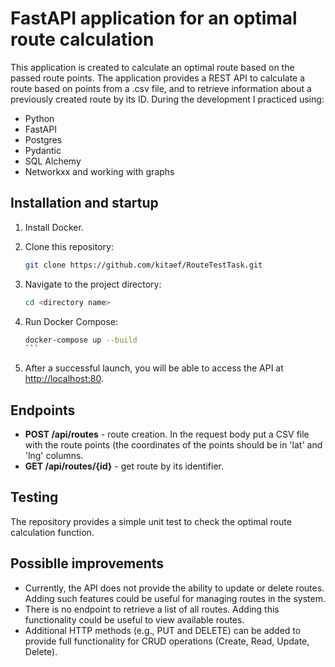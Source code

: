 # FastAPI application for an optimal route calculation

This application is created to calculate an optimal route based on the passed route points. The application provides a REST API to calculate a route based on points from a .csv file, and to retrieve information about a previously created route by its ID.
During the development I practiced using:
- Python
- FastAPI
- Postgres
- Pydantic
- SQL Alchemy
- Networkxx and working with graphs

## Installation and startup

1. Install Docker.
2. Clone this repository:

   ```bash
   git clone https://github.com/kitaef/RouteTestTask.git
   ```

3. Navigate to the project directory:

   ```bash
   cd <directory name>
   ```

4. Run Docker Compose:

   ````bash
   docker-compose up --build
   ```

5. After a successful launch, you will be able to access the API at [http://localhost:80](http://localhost:80).

## Endpoints

- **POST /api/routes** - route creation. In the request body put a CSV file with the route points (the coordinates of the points should be in 'lat' and 'lng' columns.
- **GET /api/routes/{id}** - get route by its identifier.

## Testing

The repository provides a simple unit test to check the optimal route calculation function.

## Possiblle improvements

- Currently, the API does not provide the ability to update or delete routes. Adding such features could be useful for managing routes in the system.
- There is no endpoint to retrieve a list of all routes. Adding this functionality could be useful to view available routes.
- Additional HTTP methods (e.g., PUT and DELETE) can be added to provide full functionality for CRUD operations (Create, Read, Update, Delete).
